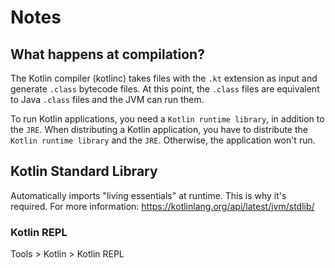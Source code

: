 # Notes

## What happens at compilation?

The Kotlin compiler (kotlinc) takes files with the `.kt` extension as input and generate `.class` bytecode files. At 
this point, the `.class` files are equivalent to Java `.class` files and the JVM can run them.

To run Kotlin applications, you need a `Kotlin runtime library`, in addition to the `JRE`. When distributing a Kotlin 
application, you have to distribute the `Kotlin runtime library` and the `JRE`. Otherwise, the application won't run.

## Kotlin Standard Library

Automatically imports "living essentials" at runtime. This is why it's required.
For more information: https://kotlinlang.org/api/latest/jvm/stdlib/

### Kotlin REPL

Tools > Kotlin > Kotlin REPL
